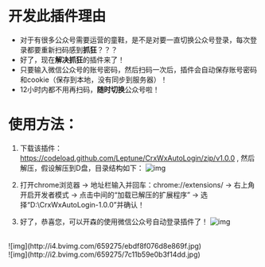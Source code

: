 # 开发此插件理由
* 对于有很多公众号需要运营的童鞋，是不是对要一直切换公众号登录，每次登录都要重新扫码感到**抓狂**？？？
* 好了，现在**解决抓狂**的插件来了！
* 只要输入微信公众号的账号密码，然后扫码一次后，插件会自动保存账号密码和cookie（保存到本地，没有同步到服务器）！
* 12小时内都不用再扫码，**随时切换**公众号啦！

# 使用方法：
1. 下载该插件：https://codeload.github.com/Leptune/CrxWxAutoLogin/zip/v1.0.0 , 然后解压，假设解压到D盘，目录结构如下：
![img](http://i2.bvimg.com/659275/5981d413e4a1bbb3.jpg)

2. 打开chrome浏览器 -> 地址栏输入并回车：chrome://extensions/ -> 右上角开启开发者模式 -> 点击中间的“加载已解压的扩展程序” -> 选择“D:\CrxWxAutoLogin-1.0.0”并确认！

3. 好了，恭喜您，可以开森的使用微信公众号自动登录插件了！
![img](http://i4.bvimg.com/659275/bdd7eea982e5eb27.jpg)
<br/>
![img](http://i4.bvimg.com/659275/ebdf8f076d8e869f.jpg)
<br/>
![img](http://i2.bvimg.com/659275/7c11b59e0b3f14dd.jpg)
